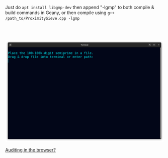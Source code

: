 <!--
Attempt factorization of 100-100k-digit semiprimes used in cryptography.
-->



Just do ```apt install libgmp-dev``` then append "-lgmp" to both compile & build commands in Geany, or then compile using ```g++ /path_to/ProximitySieve.cpp -lgmp```

<br>
<br>

<p align="center">
  <img src="https://raw.githubusercontent.com/compromise-evident/tryRSA/main/Other/Terminal_28e98225f8fb1a15978bbd3db90098b85eb7115d5bd53a10ba22b372f01dfe9e.png">
</p>

[Auditing in the browser?](https://coliru.stacked-crooked.com/a/ed4fcd0c40158487)
